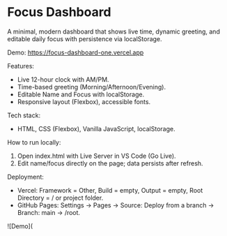 # Focus Dashboard

A minimal, modern dashboard that shows live time, dynamic greeting, and editable daily focus with persistence via localStorage.  

Demo: https://focus-dashboard-one.vercel.app

Features:
- Live 12-hour clock with AM/PM.
- Time-based greeting (Morning/Afternoon/Evening).
- Editable Name and Focus with localStorage.
- Responsive layout (Flexbox), accessible fonts.

Tech stack:
- HTML, CSS (Flexbox), Vanilla JavaScript, localStorage.

How to run locally:
1) Open index.html with Live Server in VS Code (Go Live).
2) Edit name/focus directly on the page; data persists after refresh.

Deployment:
- Vercel: Framework = Other, Build = empty, Output = empty, Root Directory = / or project folder.
- GitHub Pages: Settings → Pages → Source: Deploy from a branch → Branch: main → /root.

![Demo](
